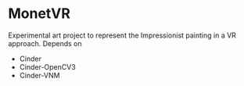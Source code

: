 # MonetVR

Experimental art project to represent the Impressionist painting in a VR approach.
Depends on
* Cinder
* Cinder-OpenCV3
* Cinder-VNM
